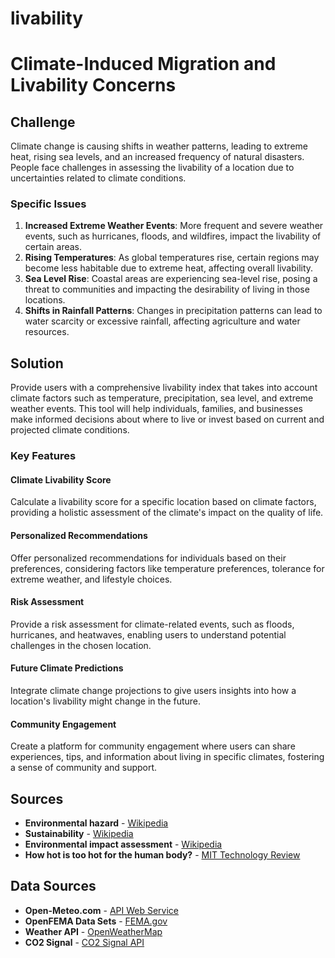# livability
# Climate-Induced Migration and Livability Concerns

## Challenge

Climate change is causing shifts in weather patterns, leading to extreme heat, rising sea levels, and an increased frequency of natural disasters. People face challenges in assessing the livability of a location due to uncertainties related to climate conditions.

### Specific Issues

1. **Increased Extreme Weather Events**: More frequent and severe weather events, such as hurricanes, floods, and wildfires, impact the livability of certain areas.
2. **Rising Temperatures**: As global temperatures rise, certain regions may become less habitable due to extreme heat, affecting overall livability.
3. **Sea Level Rise**: Coastal areas are experiencing sea-level rise, posing a threat to communities and impacting the desirability of living in those locations.
4. **Shifts in Rainfall Patterns**: Changes in precipitation patterns can lead to water scarcity or excessive rainfall, affecting agriculture and water resources.

## Solution

Provide users with a comprehensive livability index that takes into account climate factors such as temperature, precipitation, sea level, and extreme weather events. This tool will help individuals, families, and businesses make informed decisions about where to live or invest based on current and projected climate conditions.

### Key Features

#### Climate Livability Score

Calculate a livability score for a specific location based on climate factors, providing a holistic assessment of the climate's impact on the quality of life.

#### Personalized Recommendations

Offer personalized recommendations for individuals based on their preferences, considering factors like temperature preferences, tolerance for extreme weather, and lifestyle choices.

#### Risk Assessment

Provide a risk assessment for climate-related events, such as floods, hurricanes, and heatwaves, enabling users to understand potential challenges in the chosen location.

#### Future Climate Predictions

Integrate climate change projections to give users insights into how a location's livability might change in the future.

#### Community Engagement

Create a platform for community engagement where users can share experiences, tips, and information about living in specific climates, fostering a sense of community and support.

## Sources

- **Environmental hazard** - [Wikipedia](https://en.wikipedia.org/wiki/Environmental_hazard)
- **Sustainability** - [Wikipedia](https://en.wikipedia.org/wiki/Sustainability)
- **Environmental impact assessment** - [Wikipedia](https://en.wikipedia.org/wiki/Environmental_impact_assessment)
- **How hot is too hot for the human body?** - [MIT Technology Review](https://www.technologyreview.com/2020/08/13/1006785/how-hot-is-too-hot-for-the-human-body/)

## Data Sources

- **Open-Meteo.com** - [API Web Service](https://open-meteo.com/)
- **OpenFEMA Data Sets** - [FEMA.gov](https://www.fema.gov/openfema)
- **Weather API** - [OpenWeatherMap](https://openweathermap.org/api)
- **CO2 Signal** - [CO2 Signal API](https://www.co2signal.com/)
